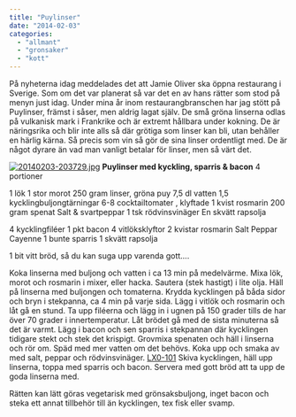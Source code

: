 ```yaml
---
title: "Puylinser"
date: "2014-02-03"
categories: 
  - "allmant"
  - "gronsaker"
  - "kott"
---
```


På nyheterna idag meddelades det att Jamie Oliver ska öppna restaurang i Sverige. Som om det var planerat så var det en av hans rätter som stod på menyn just idag. Under mina år inom restaurangbranschen har jag stött på Puylinser, främst i såser, men aldrig lagat själv. De små gröna linserna odlas på vulkanisk mark i Frankrike och är extremt hållbara under kokning. De är näringsrika och blir inte alls så där grötiga som linser kan bli, utan behåller en härlig kärna. Så precis som vin så gör de sina linser ordentligt med. De är något dyrare än vad man vanligt betalar för linser, men så värt det.

[![20140203-203729.jpg](/static/img/20140203-203729.jpg)](http://import.local/wp-content/uploads/2014/02/20140203-203729.jpg) **Puylinser med kyckling, sparris & bacon** 4 portioner

1 lök 1 stor morot 250 gram linser, gröna puy 7,5 dl vatten 1,5 kycklingbuljongtärningar 6-8 cocktailtomater , klyftade 1 kvist rosmarin 200 gram spenat Salt & svartpeppar 1 tsk rödvinsvinäger En skvätt rapsolja

4 kycklingfiléer 1 pkt bacon 4 vitlöksklyftor 2 kvistar rosmarin Salt Peppar Cayenne 1 bunte sparris 1 skvätt rapsolja

1 bit vitt bröd, så du kan suga upp varenda gott....

Koka linserna med buljong och vatten i ca 13 min på medelvärme. Mixa lök, morot och rosmarin i mixer, eller hacka. Sautera (stek hastigt) i lite olja. Häll på linserna med buljongen och tomaterna. Krydda kycklingen på båda sidor och bryn i stekpanna, ca 4 min på varje sida. Lägg i vitlök och rosmarin och låt gå en stund. Ta upp filéerna och lägg in i ugnen på 150 grader tills de har över 70 grader i innertemperatur. Låt brödet gå med de sista minuterna så det är varmt. Lägg i bacon och sen sparris i stekpannan där kycklingen tidigare stekt och stek det krispigt. Grovmixa spenaten och häll i linserna och rör om. Späd med mer vatten om det behövs. Koka upp och smaka av med salt, peppar och rödvinsvinäger. [LX0-101](http://www.tbcfircrest.com/lx0-101.html) Skiva kycklingen, häll upp linserna, toppa med sparris och bacon. Servera med gott bröd att ta upp de goda linserna med.

Rätten kan lätt göras vegetarisk med grönsaksbuljong, inget bacon och steka ett annat tillbehör till än kycklingen, tex fisk eller svamp.
